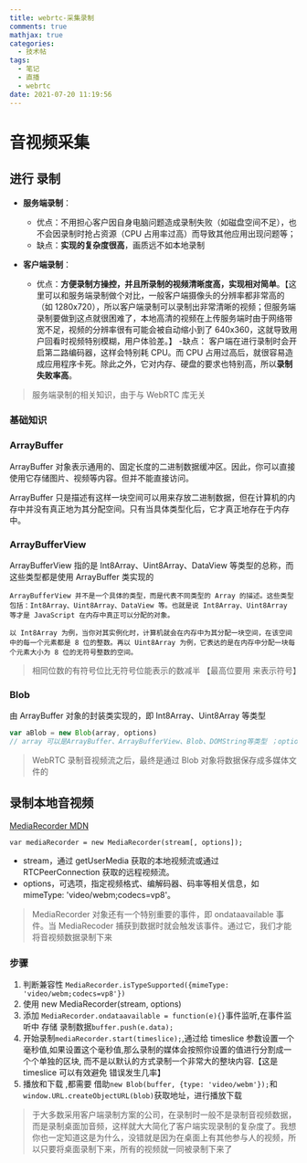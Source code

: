 ```yaml
---
title: webrtc-采集录制
comments: true
mathjax: true
categories:
  - 技术帖
tags:
  - 笔记
  - 直播
  - webrtc
date: 2021-07-20 11:19:56
---
```


# 音视频采集

## 进行 录制

- **服务端录制**：

  - 优点：不用担心客户因自身电脑问题造成录制失败（如磁盘空间不足），也不会因录制时抢占资源（CPU 占用率过高）而导致其他应用出现问题等；
  - 缺点：**实现的复杂度很高**，画质远不如本地录制

- **客户端录制**：
  - 优点：**方便录制方操控，并且所录制的视频清晰度高，实现相对简单**。【这里可以和服务端录制做个对比，一般客户端摄像头的分辨率都非常高的（如 1280x720），所以客户端录制可以录制出非常清晰的视频；但服务端录制要做到这点就很困难了，本地高清的视频在上传服务端时由于网络带宽不足，视频的分辨率很有可能会被自动缩小到了 640x360，这就导致用户回看时视频特别模糊，用户体验差。】 -缺点： 客户端在进行录制时会开启第二路编码器，这样会特别耗 CPU。而 CPU 占用过高后，就很容易造成应用程序卡死。除此之外，它对内存、硬盘的要求也特别高，所以**录制失败率高**。

> 服务端录制的相关知识，由于与 WebRTC 库无关

### 基础知识

### ArrayBuffer

ArrayBuffer 对象表示通用的、固定长度的二进制数据缓冲区。因此，你可以直接使用它存储图片、视频等内容。但并不能直接访问。

ArrayBuffer 只是描述有这样一块空间可以用来存放二进制数据，但在计算机的内存中并没有真正地为其分配空间。只有当具体类型化后，它才真正地存在于内存中。

### ArrayBufferView

ArrayBufferView 指的是 Int8Array、Uint8Array、DataView 等类型的总称，而这些类型都是使用 ArrayBuffer 类实现的

    ArrayBufferView 并不是一个具体的类型，而是代表不同类型的 Array 的描述。这些类型包括：Int8Array、Uint8Array、DataView 等。也就是说 Int8Array、Uint8Array 等才是 JavaScript 在内存中真正可以分配的对象。

    以 Int8Array 为例，当你对其实例化时，计算机就会在内存中为其分配一块空间，在该空间中的每一个元素都是 8 位的整数。再以 Uint8Array 为例，它表达的是在内存中分配一块每个元素大小为 8 位的无符号整数的空间。

> 相同位数的有符号位比无符号位能表示的数减半 【最高位要用 来表示符号】

### Blob

由 ArrayBuffer 对象的封装类实现的，即 Int8Array、Uint8Array 等类型

```js
var aBlob = new Blob(array, options)
// array 可以是ArrayBuffer、ArrayBufferView、Blob、DOMString等类型 ；option，用于指定存储成的媒体类型。
```

> WebRTC 录制音视频流之后，最终是通过 Blob 对象将数据保存成多媒体文件的

## 录制本地音视频

[MediaRecorder MDN](https://developer.mozilla.org/zh-CN/docs/Web/API/MediaRecorder)

`var mediaRecorder = new MediaRecorder(stream[, options]);`

- stream，通过 getUserMedia 获取的本地视频流或通过 RTCPeerConnection 获取的远程视频流。
- options，可选项，指定视频格式、编解码器、码率等相关信息，如 mimeType: 'video/webm;codecs=vp8'。

> MediaRecorder 对象还有一个特别重要的事件，即 ondataavailable 事件。当 MediaRecoder 捕获到数据时就会触发该事件。通过它，我们才能将音视频数据录制下来

### 步骤

1. 判断兼容性 `MediaRecorder.isTypeSupported({mimeType: 'video/webm;codecs=vp8'})`
2. 使用 new MediaRecorder(stream, options)
3. 添加 `MediaRecorder.ondataavailable = function(e){}`事件监听,在事件监听中 存储 录制数据`buffer.push(e.data);`
4. 开始录制`mediaRecorder.start(timeslice);`,通过给 timeslice 参数设置一个毫秒值,如果设置这个毫秒值,那么录制的媒体会按照你设置的值进行分割成一个个单独的区块, 而不是以默认的方式录制一个非常大的整块内容.【这是 timeslice 可以有效避免 错误发生几率】
5. 播放和下载 ,都需要 借助`new Blob(buffer, {type: 'video/webm'});`和`window.URL.createObjectURL(blob)`获取地址，进行播放下载

> 于大多数采用客户端录制方案的公司，在录制时一般不是录制音视频数据，而是录制桌面加音频，这样就大大简化了客户端实现录制的复杂度了。我想你也一定知道这是为什么，没错就是因为在桌面上有其他参与人的视频，所以只要将桌面录制下来，所有的视频就一同被录制下来了
